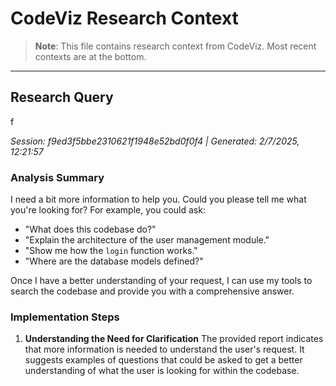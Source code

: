 # CodeViz Research Context

> **Note**: This file contains research context from CodeViz. Most recent contexts are at the bottom.

---

## Research Query

f

*Session: f9ed3f5bbe2310621f1948e52bd0f0f4 | Generated: 2/7/2025, 12:21:57*

### Analysis Summary

I need a bit more information to help you. Could you please tell me what you're looking for? For example, you could ask:

* "What does this codebase do?"
* "Explain the architecture of the user management module."
* "Show me how the `login` function works."
* "Where are the database models defined?"

Once I have a better understanding of your request, I can use my tools to search the codebase and provide you with a comprehensive answer.

### Implementation Steps

1. **Understanding the Need for Clarification**
   The provided report indicates that more information is needed to understand the user's request. It suggests examples of questions that could be asked to get a better understanding of what the user is looking for within the codebase.

